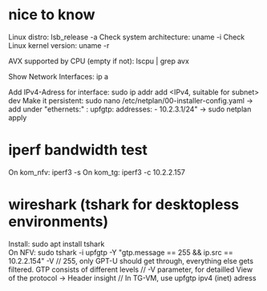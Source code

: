 # nice to know
Linux distro: lsb_release -a
Check system architecture: uname -i
Check Linux kernel version: uname -r

AVX supported by CPU (empty if not): lscpu | grep avx

Show Network Interfaces: ip a

Add IPv4-Adress for interface: sudo ip addr add <IPv4, suitable for subnet> dev <Interface name: upfgtp>
Make it persistent: sudo nano /etc/netplan/00-installer-config.yaml
-> add under "ethernets:" :
    upfgtp:
      addresses:
        - 10.2.3.1/24"
-> sudo netplan apply


# iperf bandwidth test
On kom_nfv: iperf3 -s
On kom_tg: iperf3 -c 10.2.2.157

# wireshark (tshark for desktopless environments)
Install: sudo apt install tshark  
On NFV: sudo tshark -i upfgtp -Y "gtp.message == 255 && ip.src == 10.2.2.154" -V
// 255, only GPT-U should get through, everything else gets filtered. GTP consists of different levels
// -V parameter, for detailled View of the protocol -> Header insight
// In TG-VM, use upfgtp ipv4 (inet) adress
